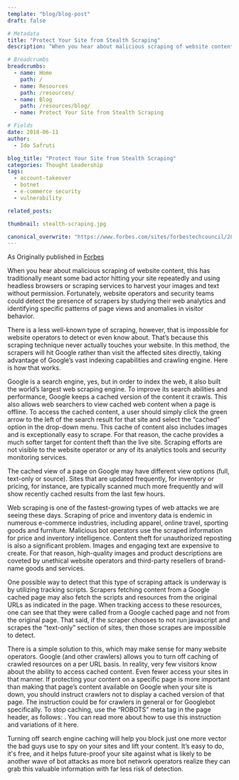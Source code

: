 ```yaml
---
template: "blog/blog-post"
draft: false

# Metadata
title: "Protect Your Site from Stealth Scraping"
description: "When you hear about malicious scraping of website content, this has traditionally meant some bad actor hitting your site repeatedly and using headless browsers or scraping services to harvest your images and text without permission."

# Breadcrumbs
breadcrumbs:
  - name: Home
    path: /
  - name: Resources
    path: /resources/
  - name: Blog
    path: /resources/blog/
  - name: Protect Your Site from Stealth Scraping

# Fields
date: 2018-06-11
author:
  - Ido Safruti

blog_title: "Protect Your Site from Stealth Scraping"
categories: Thought Leadership
tags:
  - account-takeover
  - botnet
  - e-commerce security
  - vulnerability

related_posts:

thumbnail: stealth-scraping.jpg

canonical_overwrite: "https://www.forbes.com/sites/forbestechcouncil/2018/06/11/protect-your-site-from-stealth-scraping-through-google-search/#15b7323e2188"
---
```


As Originally published in [Forbes](https://www.forbes.com/sites/forbestechcouncil/2018/06/11/protect-your-site-from-stealth-scraping-through-google-search/#7b26e93c2188)

When you hear about malicious scraping of website content, this has traditionally meant some bad actor hitting your site repeatedly and using headless browsers or scraping services to harvest your images and text without permission. Fortunately, website operators and security teams could detect the presence of scrapers by studying their web analytics and identifying specific patterns of page views and anomalies in visitor behavior.

There is a less well-known type of scraping, however, that is impossible for website operators to detect or even know about. That’s because this scraping technique never actually touches your website. In this method, the scrapers will hit Google rather than visit the affected sites directly, taking advantage of Google’s vast indexing capabilities and crawling engine. Here is how that works.

Google is a search engine, yes, but in order to index the web, it also built the world’s largest web scraping engine. To improve its search abilities and performance, Google keeps a cached version of the content it crawls. This also allows web searchers to view cached web content when a page is offline. To access the cached content, a user should simply click the green arrow to the left of the search result for that site and select the “cached” option in the drop-down menu. This cache of content also includes images and is exceptionally easy to scrape. For that reason, the cache provides a much softer target for content theft than the live site. Scraping efforts are not visible to the website operator or any of its analytics tools and security monitoring services.

The cached view of a page on Google may have different view options (full, text-only or source). Sites that are updated frequently, for inventory or pricing, for instance, are typically scanned much more frequently and will show recently cached results from the last few hours.

Web scraping is one of the fastest-growing types of web attacks we are seeing these days. Scraping of price and inventory data is endemic in numerous e-commerce industries, including apparel, online travel, sporting goods and furniture. Malicious bot operators use the scraped information for price and inventory intelligence. Content theft for unauthorized reposting is also a significant problem. Images and engaging text are expensive to create. For that reason, high-quality images and product descriptions are coveted by unethical website operators and third-party resellers of brand-name goods and services.

One possible way to detect that this type of scraping attack is underway is by utilizing tracking scripts. Scrapers fetching content from a Google cached page may also fetch the scripts and resources from the original URLs as indicated in the page. When tracking access to these resources, one can see that they were called from a Google cached page and not from the original page. That said, if the scraper chooses to not run javascript and scrapes the “text-only” section of sites, then those scrapes are impossible to detect.

There is a simple solution to this, which may make sense for many website operators. Google (and other crawlers) allows you to turn off caching of crawled resources on a per URL basis. In reality, very few visitors know about the ability to access cached content. Even fewer access your sites in that manner. If protecting your content on a specific page is more important than making that page’s content available on Google when your site is down, you should instruct crawlers not to display a cached version of that page. The instruction could be for crawlers in general or for Googlebot specifically. To stop caching, use the “ROBOTS” meta tag in the page header, as follows: <META NAME="ROBOTS" CONTENT="NOARCHIVE">. You can read more about how to use this instruction and variations of it here.

Turning off search engine caching will help you block just one more vector the bad guys use to spy on your sites and lift your content. It’s easy to do, it's free, and it helps future-proof your site against what is likely to be another wave of bot attacks as more bot network operators realize they can grab this valuable information with far less risk of detection.
